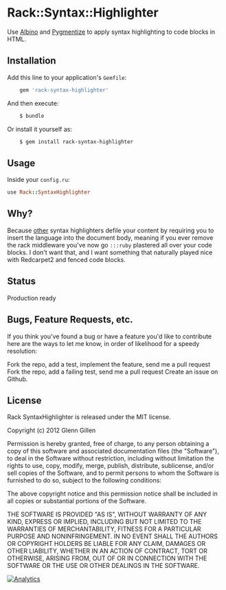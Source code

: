 # Rack::Syntax::Highlighter

Use [Albino](https://github.com/github/albino/) and [Pygmentize](https://github.com/djanowski/pygmentize) to
apply syntax highlighting to code blocks in HTML.


## Installation

Add this line to your application's `Gemfile`:

```ruby
    gem 'rack-syntax-highlighter'
```

And then execute:

```bash
    $ bundle
```

Or install it yourself as:

```bash
    $ gem install rack-syntax-highlighter
```

## Usage

Inside your `config.ru`:

```ruby
use Rack::SyntaxHighlighter
```

## Why?

Because [other](https://github.com/wbzyl/rack-codehighlighter/) syntax highlighters
defile your content by requiring you to insert the language into the document body,
meaning if you ever remove the rack middleware you've now go `:::ruby` plastered
all over your code blocks. I don't want that, and I want something that naturally
played nice with Redcarpet2 and fenced code blocks.

## Status

Production ready

## Bugs, Feature Requests, etc.

If you think you've found a bug or have a feature you'd like to contribute here are the ways to let me know, in order of likelihood for a speedy resolution:

Fork the repo, add a test, implement the feature, send me a pull request
Fork the repo, add a failing test, send me a pull request
Create an issue on Github.

## License

Rack SyntaxHighlighter is released under the MIT license.

Copyright (c) 2012 Glenn Gillen

Permission is hereby granted, free of charge, to any person obtaining a copy of this software and associated documentation files (the "Software"), to deal in the Software without restriction, including without limitation the rights to use, copy, modify, merge, publish, distribute, sublicense, and/or sell copies of the Software, and to permit persons to whom the Software is furnished to do so, subject to the following conditions:

The above copyright notice and this permission notice shall be included in all copies or substantial portions of the Software.

THE SOFTWARE IS PROVIDED "AS IS", WITHOUT WARRANTY OF ANY KIND, EXPRESS OR IMPLIED, INCLUDING BUT NOT LIMITED TO THE WARRANTIES OF MERCHANTABILITY, FITNESS FOR A PARTICULAR PURPOSE AND NONINFRINGEMENT. IN NO EVENT SHALL THE AUTHORS OR COPYRIGHT HOLDERS BE LIABLE FOR ANY CLAIM, DAMAGES OR OTHER LIABILITY, WHETHER IN AN ACTION OF CONTRACT, TORT OR OTHERWISE, ARISING FROM, OUT OF OR IN CONNECTION WITH THE SOFTWARE OR THE USE OR OTHER DEALINGS IN THE SOFTWARE.

[![Analytics](https://ga-beacon.appspot.com/UA-46840117-1/rack-syntax-highlighter/readme?pixel)](https://github.com/igrigorik/ga-beacon)
